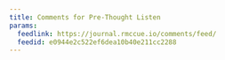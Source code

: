 ```yaml
---
title: Comments for Pre-Thought Listen
params:
  feedlink: https://journal.rmccue.io/comments/feed/
  feedid: e0944e2c522ef6dea10b40e211cc2288
---
```

